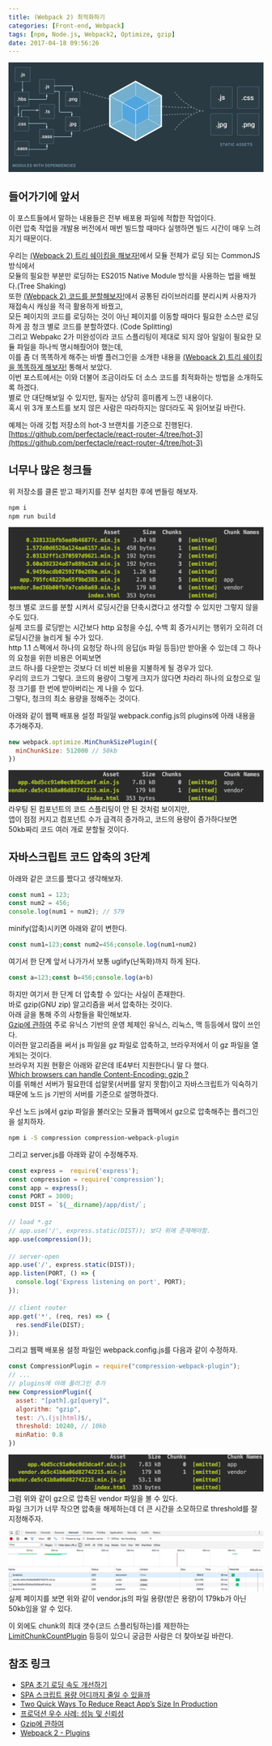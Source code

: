 ```yaml
---
title: (Webpack 2) 최적화하기
categories: [Front-end, Webpack]
tags: [npm, Node.js, Webpack2, Optimize, gzip]
date: 2017-04-18 09:56:26
---
```


![](webpack2-optimize/thumb.png)

## 들어가기에 앞서
이 포스트들에서 말하는 내용들은 전부 배포용 파일에 적합한 작업이다.  
이런 압축 작업을 개발용 버전에서 매번 빌드할 때마다 실행하면 빌드 시간이 매우 느려지기 때문이다.

우리는 [(Webpack 2) 트리 쉐이킹을 해보자!](/2017/03/12/webpack2-tree-shaking/)에서 모듈 전체가 로딩 되는 CommonJS 방식에서  
모듈의 필요한 부분만 로딩하는 ES2015 Native Module 방식을 사용하는 법을 배웠다.(Tree Shaking)  
또한 [(Webpack 2) 코드를 분할해보자!](/2017/03/13/webpack2-code-splitting/)에서 공통된 라이브러리를 분리시켜 사용자가 재접속시 캐싱을 적극 활용하게 바꿨고,  
모든 페이지의 코드를 로딩하는 것이 아닌 페이지를 이동할 때마다 필요한 소스만 로딩하게 끔 청크 별로 코드를 분할하였다. (Code Splitting)  
그리고 Webpakc 2가 미완성이라 코드 스플리팅이 제대로 되지 않아 일일이 필요한 모듈 파일을 하나씩 명시해줬어야 했는데,  
이를 좀 더 똑똑하게 해주는 바벨 플러그인을 소개한 내용을 [(Webpack 2) 트리 쉐이킹을 똑똑하게 해보자!](/2017/04/12/webpack2-smart-tree-shaking/) 통해서 보았다.  
이번 포스트에서는 이와 더불어 조금이라도 더 소스 코드를 최적화하는 방법을 소개하도록 하겠다.  
별로 안 대단해보일 수 있지만, 필자는 상당히 흥미롭게 느낀 내용이다.  
혹시 위 3개 포스트를 보지 않은 사람은 따라하지는 않더라도 꼭 읽어보길 바란다.  

예제는 아래 깃헙 저장소의 hot-3 브랜치를 기준으로 진행된다.
[https://github.com/perfectacle/react-router-4/tree/hot-3](https://github.com/perfectacle/react-router-4/tree/hot-3)

## 너무나 많은 청크들
위 저장소를 클론 받고 패키지를 전부 설치한 후에 번들링 해보자.  
```bash
npm i
npm run build
```

![지금은 컴포넌트(페이지라고 생각)가 적어서 그렇지만 수백 개가 된다면 청크도 수백 개가 될 것이다](webpack2-optimize/a-lot-chunks.png)  
청크 별로 코드를 분할 시켜서 로딩시간을 단축시켰다고 생각할 수 있지만 그렇지 않을 수도 있다.  
실제 코드를 로딩받는 시간보다 http 요청을 수십, 수백 회 증가시키는 행위가 오히려 더 로딩시간을 늘리게 될 수가 있다.  
http 1.1 스펙에서 하나의 요청당 하나의 응답(js 파일 등등)만 받아올 수 있는데 그 하나의 요청을 위한 비용은 어찌보면  
코드 하나를 다운받는 것보다 더 비싼 비용을 지불하게 될 경우가 있다.  
우리의 코드가 그렇다. 코드의 용량이 그렇게 크지가 않다면 차라리 하나의 요청으로 일정 크기를 한 번에 받아버리는 게 나을 수 있다.  
그렇다, 청크의 최소 용량을 정해주는 것이다.

아래와 같이 웹팩 배포용 설정 파일일 webpack.config.js의 plugins에 아래 내용을 추가해주자.  
```javascript
new webpack.optimize.MinChunkSizePlugin({
  minChunkSize: 512000 // 50kb
})
```
![라이브러리 청크 빼고는 코드 스플리팅이 되지 않았다.](webpack2-optimize/min-chunks.png)  
라우팅 된 컴포넌트의 코드 스플리팅이 안 된 것처럼 보이지만,  
앱이 점점 커지고 컴포넌트 수가 급격히 증가하고, 코드의 용량이 증가하다보면  
50kb짜리 코드 여러 개로 분할될 것이다.

## 자바스크립트 코드 압축의 3단계
아래와 같은 코드를 짰다고 생각해보자.  
```javascript
const num1 = 123;
const num2 = 456;
console.log(num1 + num2); // 579
```

minify(압축)시키면 아래와 같이 변한다.
```javascript
const num1=123;const num2=456;console.log(num1+num2)
```

여기서 한 단계 앞서 나가가서 보통 uglify(난독화)까지 하게 된다.
```javascript
const a=123;const b=456;console.log(a+b)
```

하지만 여기서 한 단계 더 압축할 수 있다는 사실이 존재한다.  
바로 gzip(GNU zip) 알고리즘을 써서 압축하는 것이다.  
아래 글을 통해 주의 사항들을 확인해보자.  
[Gzip에 관하여](https://vnthf.github.io/blog/Front-Gzip%EC%97%90-%EA%B4%80%ED%95%98%EC%97%AC/)
주로 유닉스 기반의 운영 체제인 유닉스, 리눅스, 맥 등등에서 많이 쓰인다.  
이러한 알고리즘을 써서 js 파일을 gz 파일로 압축하고, 브라우저에서 이 gz 파일을 열게되는 것이다.  
브라우저 지원 현황은 아래와 같은데 IE4부터 지원한다니 말 다 했다.  
[Which browsers can handle Content-Encoding: gzip ?](http://schroepl.net/projekte/mod_gzip/browser.htm)  
이를 위해선 서버가 필요한데 섭알못(서버를 알지 못함)이고 자바스크립트가 익숙하기 때문에 노드 js 기반의 서버를 기준으로 설명하겠다.  

우선 노드 js에서 gzip 파일을 불러오는 모듈과 웹팩에서 gz으로 압축해주는 플러그인을 설치하자.  
```bash
npm i -S compression compression-webpack-plugin
```

그리고 server.js를 아래와 같이 수정해주자.  
```javascript
const express =  require('express');
const compression = require('compression');
const app = express();
const PORT = 3000;
const DIST = `${__dirname}/app/dist/`;

// load *.gz
// app.use('/', express.static(DIST)); 보다 위에 존재해야함.
app.use(compression());

// server-open
app.use('/', express.static(DIST));
app.listen(PORT, () => {
  console.log('Express listening on port', PORT);
});

// client router
app.get('*', (req, res) => {
  res.sendFile(DIST);
});
```

그리고 웹팩 배포용 설정 파일인 webpack.config.js를 다음과 같이 수정하자.  
```javascript
const CompressionPlugin = require("compression-webpack-plugin");
// ...
// plugins에 아래 플러그인 추가
new CompressionPlugin({
  asset: "[path].gz[query]",
  algorithm: "gzip",
  test: /\.(js|html)$/,
  threshold: 10240, // 10kb
  minRatio: 0.8
})
```
![](webpack2-optimize/gz.png)  
그럼 위와 같이 gz으로 압축된 vendor 파일을 볼 수 있다.  
파일 크기가 너무 작으면 압축을 해제하는데 더 큰 시간을 소모하므로 threshold를 잘 지정해주자.  

![크롬 개발자 도구 네트워크 탭에서 본 결과](webpack2-optimize/check-gz.png)  
실제 페이지를 보면 위와 같이 vendor.js의 파일 용량(받은 용량)이 179kb가 아닌 50kb임을 알 수 있다.  

이 외에도 chunk의 최대 갯수(코드 스플리팅하는)를 제한하는 [LimitChunkCountPlugin](https://webpack.js.org/plugins/limit-chunk-count-plugin/) 등등이 있으니 궁금한 사람은 더 찾아보길 바란다.

## 참조 링크
* [SPA 초기 로딩 속도 개선하기](https://medium.com/little-big-programming/spa-%EC%B4%88%EA%B8%B0-%EB%A1%9C%EB%94%A9-%EC%86%8D%EB%8F%84-%EA%B0%9C%EC%84%A0%ED%95%98%EA%B8%B0-9db137d25566)  
* [SPA 스크립트 용량 어디까지 줄일 수 있을까](https://medium.com/little-big-programming/spa-%EC%8A%A4%ED%81%AC%EB%A6%BD%ED%8A%B8-%EC%9A%A9%EB%9F%89-%EC%96%B4%EB%94%94%EA%B9%8C%EC%A7%80-%EC%A4%84%EC%9D%BC-%EC%88%98-%EC%9E%88%EC%9D%84%EA%B9%8C-69c7e05bb3b3)  
* [Two Quick Ways To Reduce React App’s Size In Production](https://medium.com/@rajaraodv/two-quick-ways-to-reduce-react-apps-size-in-production-82226605771a)  
* [프로덕션 우수 사례: 성능 및 신뢰성](http://expressjs.com/ko/advanced/best-practice-performance.html)  
* [Gzip에 관하여](https://vnthf.github.io/blog/Front-Gzip%EC%97%90-%EA%B4%80%ED%95%98%EC%97%AC/)  
* [Webpack 2 - Plugins](https://webpack.js.org/plugins/)
